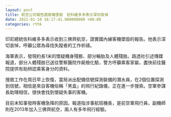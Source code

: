 ```yaml
---
layout: post
title: 航空公司報告證客機墜毀　佐科維多多表示深切哀悼
date: 2021-01-10 16:17:41.000000000 +08:00
categories: rthk
---
```


印尼總統佐科維多多表示收到三佛齊航空，證實國內線客機墜毀的報告。他表示深切哀悼，呼籲公眾為尋找失蹤者的工作祈禱。

海軍表示，發現約長1米的懷疑機身殘骸、部分輪胎及人體殘肢。路透社引述傳媒報道，部分人體殘肢已送往警察醫院作屍檢化驗，警方呼籲乘客家屬，盡快前往醫院提供有助辨認乘客身分的資料。

搜救工作在周日早上恢復，當局派出配備信號探測裝備的潛水員，在2個位置探測到信號，相信是來自客機俗稱「黑盒」的飛行紀錄儀，正在進一步搜索。空軍參謀長助理相信，很快會找到懷疑失事的客機。

目前未知事發時客機急降的原因。報道指涉事航班機長，是前空軍飛行員，副機師則在2013年加入三佛齊航空，兩人有多年飛行經驗。
